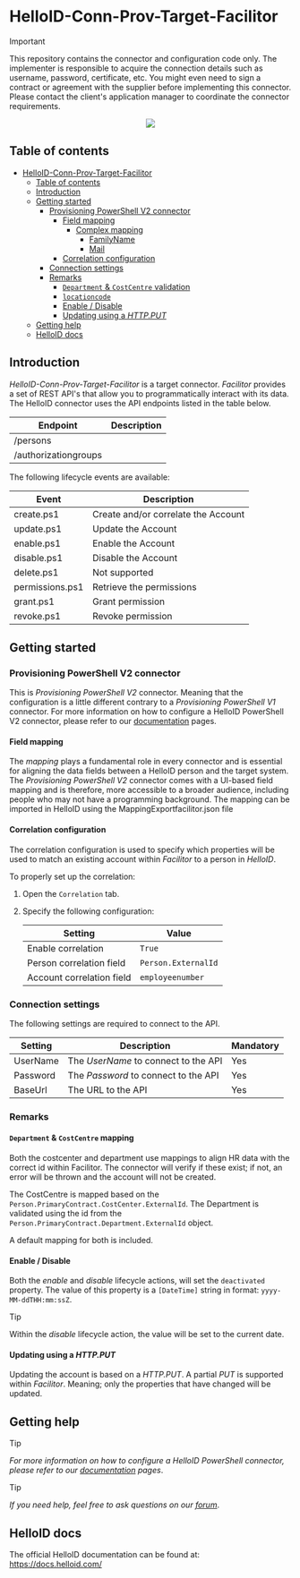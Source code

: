 
# HelloID-Conn-Prov-Target-Facilitor

> [!IMPORTANT]
> This repository contains the connector and configuration code only. The implementer is responsible to acquire the connection details such as username, password, certificate, etc. You might even need to sign a contract or agreement with the supplier before implementing this connector. Please contact the client's application manager to coordinate the connector requirements.

<p align="center">
  <img src="https://facilitor.nl/wp-content/uploads/2019/12/Facilitor_logo_CMYK_FMS_blauw_oranje-382x95.jpg">
</p>

## Table of contents

- [HelloID-Conn-Prov-Target-Facilitor](#helloid-conn-prov-target-facilitor)
  - [Table of contents](#table-of-contents)
  - [Introduction](#introduction)
  - [Getting started](#getting-started)
    - [Provisioning PowerShell V2 connector](#provisioning-powershell-v2-connector)
      - [Field mapping](#field-mapping)
        - [Complex mapping](#complex-mapping)
          - [FamilyName](#familyname)
          - [Mail](#mail)
      - [Correlation configuration](#correlation-configuration)
    - [Connection settings](#connection-settings)
    - [Remarks](#remarks)
      - [`Department` \& `CostCentre` validation](#department--costcentre-validation)
      - [`locationcode`](#locationcode)
      - [Enable / Disable](#enable--disable)
      - [Updating using a _HTTP.PUT_](#updating-using-a-httpput)
  - [Getting help](#getting-help)
  - [HelloID docs](#helloid-docs)

## Introduction

_HelloID-Conn-Prov-Target-Facilitor_ is a target connector. _Facilitor_ provides a set of REST API's that allow you to programmatically interact with its data. The HelloID connector uses the API endpoints listed in the table below.

| Endpoint             | Description |
| -------------------- | ----------- |
| /persons             |             |
| /authorizationgroups |             |

The following lifecycle events are available:

| Event           | Description                         |
| --------------- | ----------------------------------- |
| create.ps1      | Create and/or correlate the Account |
| update.ps1      | Update the Account                  |
| enable.ps1      | Enable the Account                  |
| disable.ps1     | Disable the Account                 |
| delete.ps1      | Not supported
| permissions.ps1 | Retrieve the permissions            |
| grant.ps1       | Grant permission                    |
| revoke.ps1      | Revoke permission                   |

## Getting started

### Provisioning PowerShell V2 connector

This is _Provisioning PowerShell V2_ connector. Meaning that the configuration is a little different contrary to a _Provisioning PowerShell V1_ connector. For more information on how to configure a HelloID PowerShell V2 connector, please refer to our [documentation](https://docs.helloid.com/en/provisioning/target-systems/powershell-v2-target-systems.html) pages.

#### Field mapping

The _mapping_ plays a fundamental role in every connector and is essential for aligning the data fields between a HelloID person and the target system. The _Provisioning PowerShell V2_ connector comes with a UI-based field mapping and is therefore, more accessible to a broader audience, including people who may not have a programming background. The mapping can be imported in HelloID using the MappingExportfacilitor.json file

#### Correlation configuration

The correlation configuration is used to specify which properties will be used to match an existing account within _Facilitor_ to a person in _HelloID_.

To properly set up the correlation:

1. Open the `Correlation` tab.

2. Specify the following configuration:

    | Setting                   | Value               |
    | ------------------------- | ------------------- |
    | Enable correlation        | `True`              |
    | Person correlation field  | `Person.ExternalId` |
    | Account correlation field | `employeenumber`    |

### Connection settings

The following settings are required to connect to the API.

| Setting  | Description                          | Mandatory |
| -------- | ------------------------------------ | --------- |
| UserName | The _UserName_ to connect to the API | Yes       |
| Password | The _Password_ to connect to the API | Yes       |
| BaseUrl  | The URL to the API                   | Yes       |

### Remarks

#### `Department` & `CostCentre` mapping

Both the costcenter and department use mappings to align HR data with the correct id within Facilitor. The connector will verify if these exist; if not, an error will be thrown and the account will not be created.

The CostCentre is mapped based on the `Person.PrimaryContract.CostCenter.ExternalId`.
The Department is validated using the id from the `Person.PrimaryContract.Department.ExternalId` object.

A default mapping for both is included.

#### Enable / Disable

Both the _enable_ and _disable_ lifecycle actions, will set the `deactivated` property. The value of this property is a `[DateTime]` string in format: `yyyy-MM-ddTHH:mm:ssZ`.

> [!TIP]
> Within the _disable_ lifecycle action, the value will be set to the current date.

#### Updating using a _HTTP.PUT_

Updating the account is based on a _HTTP.PUT_. A partial _PUT_ is supported within _Facilitor_. Meaning; only the properties that have changed will be updated.

## Getting help

> [!TIP]
> _For more information on how to configure a HelloID PowerShell connector, please refer to our [documentation](https://docs.helloid.com/en/provisioning/target-systems/powershell-v2-target-systems.html) pages_.

> [!TIP]
>  _If you need help, feel free to ask questions on our [forum](https://forum.helloid.com)_.

## HelloID docs

The official HelloID documentation can be found at: https://docs.helloid.com/
